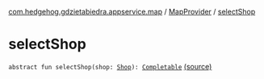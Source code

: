 [com.hedgehog.gdzietabiedra.appservice.map](../index.md) / [MapProvider](index.md) / [selectShop](./select-shop.md)

# selectShop

`abstract fun selectShop(shop: `[`Shop`](../../com.hedgehog.gdzietabiedra.domain/-shop/index.md)`): `[`Completable`](http://reactivex.io/RxJava/javadoc/io/reactivex/Completable.html) [(source)](https://github.com/asvid/GdzieTaBiedra/tree/master/app/src/main/java/com/hedgehog/gdzietabiedra/appservice/map/MapProvider.kt#L27)